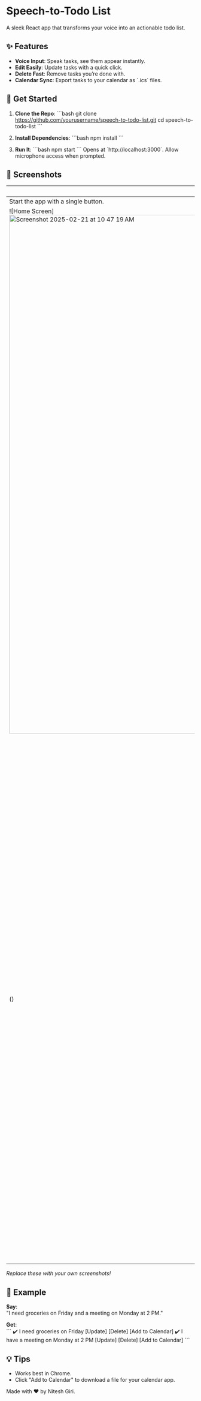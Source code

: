 
# Speech-to-Todo List

A sleek React app that transforms your voice into an actionable todo list.

## ✨ Features

- **Voice Input**: Speak tasks, see them appear instantly.
- **Edit Easily**: Update tasks with a quick click.
- **Delete Fast**: Remove tasks you’re done with.
- **Calendar Sync**: Export tasks to your calendar as \`.ics\` files.

## 🚀 Get Started

1. **Clone the Repo**:
   \`\`\`bash
   git clone https://github.com/yourusername/speech-to-todo-list.git
   cd speech-to-todo-list
   \`\`\`

2. **Install Dependencies**:
   \`\`\`bash
   npm install
   \`\`\`

3. **Run It**:
   \`\`\`bash
   npm start
   \`\`\`
   Opens at \`http://localhost:3000\`. Allow microphone access when prompted.

## 📸 Screenshots

| **Home Screen** | **Todo List** |
|-----------------|---------------|
| Start the app with a single button. | See your tasks with action buttons. |
| ![Home Screen]<img width="1384" alt="Screenshot 2025-02-21 at 10 47 19 AM" src="https://github.com/user-attachments/assets/66dba3e3-ea31-4c4a-a3d9-b3ca260abaa8" />
() | ![Todo List]<img width="1384" alt="Screenshot 2025-02-21 at 10 44 56 AM" src="https://github.com/user-attachments/assets/89218ffd-3a6f-41c6-b897-519dce76571f" /> |

*Replace these with your own screenshots!*

## 🎤 Example

**Say**:  
"I need groceries on Friday and a meeting on Monday at 2 PM."

**Get**:  
\`\`\`
✔️ I need groceries on Friday          [Update] [Delete] [Add to Calendar]
✔️ I have a meeting on Monday at 2 PM  [Update] [Delete] [Add to Calendar]
\`\`\`

## 💡 Tips

- Works best in Chrome.
- Click "Add to Calendar" to download a file for your calendar app.

Made with ❤️ by Nitesh Giri.

